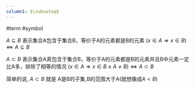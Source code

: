 ```yaml
---
column1: $\subseteq$
---
```

#term #symbol 


${A \subseteq B}$ 表示集合A包含于集合B，等价于A的元素都是B的元素
${(x\in A\Rightarrow x\in B)\Leftrightarrow A\subseteq B}$

${A \subset B}$ 表示集合A真包含于集合B，等价于A的元素都是B的元素并且B中元素一定比A多，排除了相等的情况
${(x\in A\Rightarrow x\in B\wedge A\neq B)\Leftrightarrow A\subset B}$

简单的说, ${A \subset B}$ 就是 A是B的子集,B的范围大于A(就想像成$A<B$)